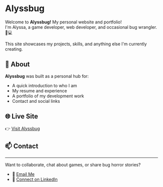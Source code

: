 # Alyssbug

Welcome to **Alyssbug!** My personal website and portfolio!  
I'm Alyssa, a game developer, web developer, and occasional bug wrangler. 🐛💻

This site showcases my projects, skills, and anything else I'm currently creating.

## 🚀 About

**Alyssbug** was built as a personal hub for:
- A quick introduction to who I am
- My resume and experience
- A portfolio of my development work
- Contact and social links

## 🌐 Live Site

👉 [Visit Alyssbug](https://alyssabhag.github.io/AlyssaBug/)

## 📫 Contact
---
Want to collaborate, chat about games, or share bug horror stories?  
- 📧 [Email Me](mailto:a20lyssa@hotmail.com)  
- 💼 [Connect on LinkedIn](https://www.linkedin.com/in/alyssabhagwandin/)
